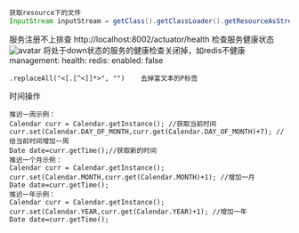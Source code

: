
```java
获取resource下的文件
InputStream inputStream = getClass().getClassLoader().getResourceAsStream("templates/2019register.docx”);
```
服务注册不上排查
http://localhost:8002/actuator/health
检查服务健康状态
![avatar](/Users/xutao/guangyan/picture/9007578A-BABE-4E67-8C74-213D0B36083E.png)
将处于down状态的服务的健康检查关闭掉，如redis不健康
management:
  health:
    redis:
      enabled: false
      
```
.replaceAll("<[.[^<]]*>", "")    去掉富文本的P标签
```



时间操作
```
推迟一周示例： 
Calendar curr = Calendar.getInstance(); //获取当前时间
curr.set(Calendar.DAY_OF_MONTH,curr.get(Calendar.DAY_OF_MONTH)+7); //给当前时间增加一周
Date date=curr.getTime();//获取新的时间
推迟一个月示例： 
Calendar curr = Calendar.getInstance(); 
curr.set(Calendar.MONTH,curr.get(Calendar.MONTH)+1); //增加一月
Date date=curr.getTime();
推迟一年示例： 
Calendar curr = Calendar.getInstance(); 
curr.set(Calendar.YEAR,curr.get(Calendar.YEAR)+1); //增加一年
Date date=curr.getTime();
```